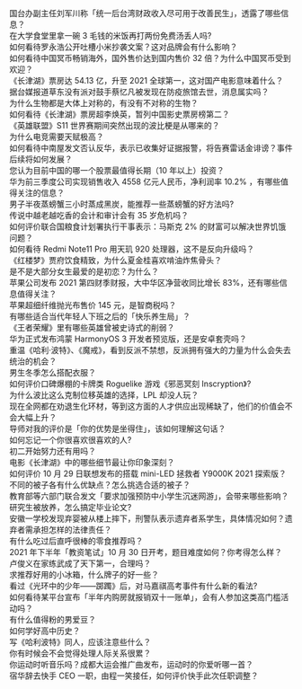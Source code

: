 国台办副主任刘军川称「统一后台湾财政收入尽可用于改善民生」，透露了哪些信息？  
在大学食堂里拿一碗 3 毛钱的米饭再打两份免费汤丢人吗?  
如何看待罗永浩公开吐槽小米抄袭文案？这对品牌会有什么影响？  
如何看待中国冥币畅销海外，国外售价达到国内售价 32 倍？为什么中国冥币受到欢迎？  
《长津湖》票房达 54.13 亿，升至 2021 全球第一，这对国产电影意味着什么？  
据台媒报道草东没有派对鼓手蔡忆凡被发现在防疫旅馆去世，消息属实吗？  
为什么生物都是大体上对称的，有没有不对称的生物？  
如何看待《长津湖》票房超李焕英，暂列中国影史票房榜第二？  
《英雄联盟》S11 世界赛期间突然出现的波比梗是从哪来的？  
为什么电竞需要天赋极高？  
如何看待中南屋发文否认反华，表示已收集好证据报警，将告赛雷话金诽谤？事件后续将如何发展？  
您认为目前中国的哪一个股票最值得长期（10 年以上）投资？  
华为前三季度公司实现销售收入 4558 亿元人民币，净利润率 10.2% ，有哪些值得关注的信息？  
男子半夜蒸螃蟹三小时蒸成黑炭，能推荐一些蒸螃蟹的好方法吗?  
传说中越老越吃香的会计和审计会有 35 岁危机吗？  
如何评价联合国粮食计划署执行干事表示：马斯克 2% 的财富可以解决世界饥饿问题？  
如何看待 Redmi Note11 Pro 用天玑 920 处理器，这不是反向升级吗？  
《红楼梦》贾府饮食精致，为什么夏金桂喜欢啃油炸焦骨头？  
是不是大部分女生最爱的是初恋？为什么？  
苹果公司发布 2021 第四财季财报，大中华区净营收同比增长 83%，还有哪些信息值得关注？  
苹果超细纤维抛光布售价 145 元，是智商税吗？  
有哪些适合当代年轻人下班之后的「快乐养生局」？  
《王者荣耀》里有哪些英雄曾被史诗式的削弱？  
华为正式发布鸿蒙 HarmonyOS 3 开发者预览版，还是安卓套壳吗？  
重温《哈利·波特》、《魔戒》，看到反派不禁想，反派拥有强大的力量为什么会失去统治的机会？  
男生冬季怎么搭配衣服？  
如何评价口碑爆棚的卡牌类 Roguelike 游戏《邪恶冥刻 Inscryption》?  
为什么波比这么克制位移英雄的选择，LPL 却没人玩？  
现在全网都在劝退生化环材，等到这方面的人才供应出现稀缺了，他们的价值会不会大幅上升？  
导师对我的评价是「你的优势是坐得住」，该如何理解这句话？  
如何忘记一个你很喜欢很喜欢的人?  
初二开始努力还有用吗？  
电影《长津湖》中的哪些细节最让你印象深刻？  
如何评价 10 月 29 日联想发布的搭载 mini-LED 拯救者 Y9000K 2021 探索版？  
不同的被子各有什么优缺点？怎么挑选合适的被子？  
教育部等六部门联合发文「要求加强预防中小学生沉迷网游」，会带来哪些影响？  
研究生被放养，怎么搞定毕业论文?  
安徽一学校发现弃婴被从楼上摔下，刑警队表示遗弃者系学生，具体情况如何？遗弃者需承担怎样的法律责任？  
有什么吃过后直呼很棒的零食推荐吗？  
2021 年下半年「教资笔试」10 月 30 日开考，题目难度如何？你考得怎么样？  
卢俊义在家练武成了天下第一，合理吗？  
求推荐好用的小冰箱，什么牌子的好一些？  
看过《光环中的少年——踯躅》后，对马嘉祺高考事件有什么新的看法?  
如何看待某平台宣布「半年内购房就报销双十一账单」，会有人参加这类高门槛活动吗？  
有什么值得粉的男爱豆？  
如何学好高中历史？  
写《哈利波特》同人，应该注意些什么？  
你有时候会不会觉得处理人际关系很累？  
你运动时听音乐吗？成都大运会推广曲发布，运动时的你爱听哪一首？  
宿华辞去快手 CEO 一职，由程一笑接任，如何评价快手此次任职调整？  
